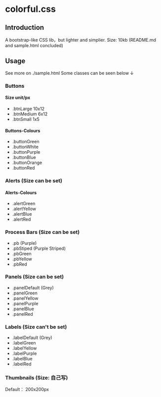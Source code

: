 # colorful.css  

## Introduction  

A bootstrap-like CSS lib，but lighter and simplier.
Size: 10kb (README.md and sample.html concluded)

## Usage

See more on ./sample.html
Some classes can be seen below ↓

### Buttons

#### Size unit/px

* .btnLarge 10x12
* .btnMedium 6x12
* .btnSmall 1x5

#### Buttons-Colours

* .buttonGreen
* .buttonWhite
* .buttonPurple
* .buttonBlue
* .buttonOrange
* .buttonRed

### Alerts (Size can be set)

#### Alerts-Colours

* .alertGreen
* .alertYellow
* .alertBlue
* .alertRed

### Process Bars (Size can be set)

* .pb (Purple)
* .pbStiped (Purple Striped)
* .pbGreen
* .pbYellow
* .pbRed

### Panels (Size can be set)

* .panelDefault (Grey)
* .panelGreen
* .panelYellow
* .panelPurple
* .panelBlue
* .panelRed

### Labels (Size can't be set)

* .labelDefault (Grey)
* .labelGreen
* .labelYellow
* .labelPurple
* .labelBlue
* .labelRed

### Thumbnails (Size: 自己写)

Default： 200x200px
